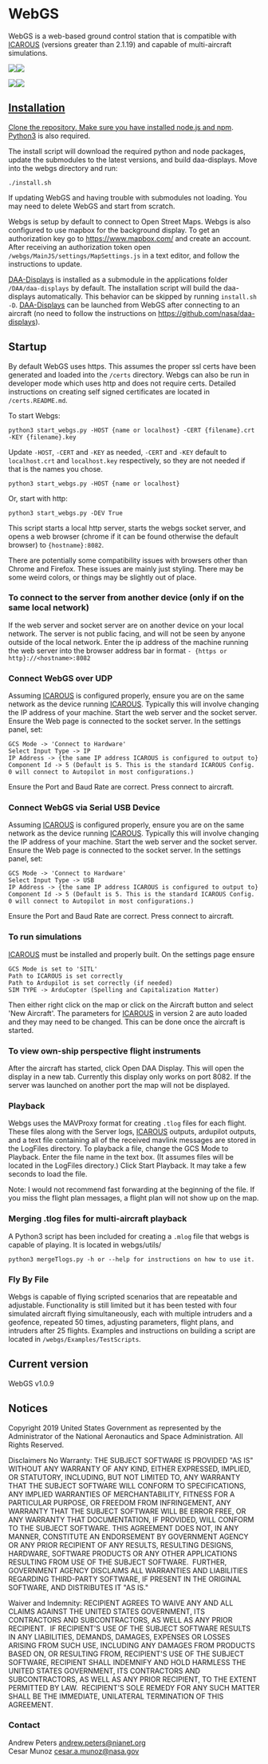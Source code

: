 # WebGS

WebGS is a web-based ground control station that is compatible with [ICAROUS](https://github.com/nasa/icarous) (versions greater than 2.1.19) and capable of multi-aircraft simulations.

<a href="screenshots/screenshot1_webgs.png"><img src="screenshots/screenshot1_webgs_small.png"><a href="screenshots/screenshot2_webgs.png"><img src="screenshots/screenshot2_webgs_small.png">

<a href="screenshots/screenshot4_webgs.png"><img src="screenshots/screenshot4_webgs_small.png"><a href="screenshots/screenshot3_webgs.png"><img src="screenshots/screenshot3_webgs_small.png">

## Installation

Clone the repository.
Make sure you have installed node.js and [npm](https://www.npmjs.com/get-npm).
[Python3](https://www.python.org/downloads/) is also required.

The install script will download the required python and node packages, update the submodules to the latest versions, and build daa-displays.
Move into the webgs directory and run:

    ./install.sh

If updating WebGS and having trouble with submodules not loading. You may need to delete WebGS and start from scratch.

Webgs is setup by default to connect to Open Street Maps. Webgs is also configured to use mapbox for the background display. To get an authorization key go to <https://www.mapbox.com/> and create an account. After receiving an authorization token open `/webgs/MainJS/settings/MapSettings.js` in a text editor, and follow the instructions to update.

[DAA-Displays](https://github.com/nasa/daa-displays) is installed as a submodule in the applications folder `/DAA/daa-displays` by default. The installation script will build the daa-displays automatically. This behavior can be skipped by running `install.sh -D`. [DAA-Displays](https://github.com/nasa/daa-displays) can be launched from WebGS after connecting to an aircraft (no need to follow the instructions on <https://github.com/nasa/daa-displays>).

## Startup
By default WebGS uses https. This assumes the proper ssl certs have been generated and loaded into the `/certs` directory. Webgs can also be run in developer mode which uses http and does not require certs. Detailed instructions on creating self signed certificates are located in `/certs.README.md`.

To start Webgs:

    python3 start_webgs.py -HOST {name or localhost} -CERT {filename}.crt -KEY {filename}.key

Update `-HOST`, `-CERT` and `-KEY` as needed, `-CERT` and `-KEY` default to `localhost.crt` and `localhost.key` respectively, so they are not needed if that is the names you chose.

    python3 start_webgs.py -HOST {name or localhost}

Or, start with http:

    python3 start_webgs.py -DEV True

This script starts a local http server, starts the webgs socket server, and opens a web browser (chrome if it can be found otherwise the default browser) to `{hostname}:8082`.

There are potentially some compatibility issues with browsers other than Chrome and Firefox. These issues are mainly just styling. There may be some weird colors, or things may be slightly out of place.

### To connect to the server from another device (only if on the same local network)

If the web server and socket server are on another device on your local network. The server is not public facing, and will not be seen by anyone outside of the local network. Enter the ip address of the machine running the web server into the browser address bar in format `- {https or http}://<hostname>:8082`

### Connect WebGS over UDP

Assuming [ICAROUS](https://github.com/nasa/icarous) is configured properly, ensure you are on the same network as the device running [ICAROUS](https://github.com/nasa/icarous). Typically this will involve changing the IP address of your machine. Start the web server and the socket server. Ensure the Web page is connected to the socket server. In the settings panel, set:

    GCS Mode -> 'Connect to Hardware'
    Select Input Type -> IP
    IP Address -> {the same IP address ICAROUS is configured to output to}
    Component Id -> 5 (Default is 5. This is the standard ICAROUS Config. 0 will connect to Autopilot in most configurations.)

Ensure the Port and Baud Rate are correct. Press connect to aircraft.

### Connect WebGS via Serial USB Device

Assuming [ICAROUS](https://github.com/nasa/icarous) is configured properly, ensure you are on the same network as the device running [ICAROUS](https://github.com/nasa/icarous). Typically this will involve changing the IP address of your machine. Start the web server and the socket server. Ensure the Web page is connected to the socket server. In the settings panel, set:

    GCS Mode -> 'Connect to Hardware'
    Select Input Type -> USB
    IP Address -> {the same IP address ICAROUS is configured to output to}
    Component Id -> 5 (Default is 5. This is the standard ICAROUS Config. 0 will connect to Autopilot in most configurations.)

Ensure the Port and Baud Rate are correct. Press connect to aircraft.

### To run simulations

[ICAROUS](https://github.com/nasa/icarous) must be installed and properly built. On the settings page ensure

    GCS Mode is set to 'SITL'
    Path to ICAROUS is set correctly
    Path to Ardupilot is set correctly (if needed)
    SIM TYPE -> ArduCopter (Spelling and Capitalization Matter)

Then either right click on the map or click on the Aircraft button and select 'New Aircraft'. The parameters for [ICAROUS](https://github.com/nasa/icarous) in version 2 are auto loaded and they may need to be changed. This can be done once the aircraft is started.

### To view own-ship perspective flight instruments

After the aircraft has started, click Open DAA Display. This will open the display in a new tab. Currently this display only works on port 8082. If the server was launched on another port the map will not be displayed.

### Playback

Webgs uses the MAVProxy format for creating `.tlog` files for each flight. These files along with the Server logs, [ICAROUS](https://github.com/nasa/icarous) outputs, ardupilot outputs, and a text file containing all of the received mavlink messages are stored in the LogFiles directory. To playback a file, change the GCS Mode to Playback. Enter the file name in the text box. (It assumes files will be located in the LogFiles directory.) Click Start Playback. It may take a few seconds to load the file.

Note: I would not recommend fast forwarding at the beginning of the file. If you miss the flight plan messages, a flight plan will not show up on the map.

### Merging .tlog files for multi-aircraft playback

A Python3 script has been included for creating a `.mlog` file that webgs is capable of playing. It is located in webgs/utils/

    python3 mergeTlogs.py -h or --help for instructions on how to use it.

### Fly By File

Webgs is capable of flying scripted scenarios that are repeatable and adjustable. Functionality is still limited but it has been tested with four simulated aircraft flying simultaneously, each with multiple intruders and a geofence, repeated 50 times, adjusting parameters, flight plans, and intruders after 25 flights. Examples and instructions on building a script are located in `/webgs/Examples/TestScripts`.

## Current version

WebGS v1.0.9

## Notices

Copyright 2019 United States Government as represented by the Administrator of the National Aeronautics
and Space Administration. All Rights Reserved.

Disclaimers
No Warranty: THE SUBJECT SOFTWARE IS PROVIDED "AS IS" WITHOUT ANY WARRANTY OF ANY
KIND, EITHER EXPRESSED, IMPLIED, OR STATUTORY, INCLUDING, BUT NOT LIMITED TO, ANY
WARRANTY THAT THE SUBJECT SOFTWARE WILL CONFORM TO SPECIFICATIONS, ANY IMPLIED
WARRANTIES OF MERCHANTABILITY, FITNESS FOR A PARTICULAR PURPOSE, OR FREEDOM FROM
INFRINGEMENT, ANY WARRANTY THAT THE SUBJECT SOFTWARE WILL BE ERROR FREE, OR ANY
WARRANTY THAT DOCUMENTATION, IF PROVIDED, WILL CONFORM TO THE SUBJECT SOFTWARE.
THIS AGREEMENT DOES NOT, IN ANY MANNER, CONSTITUTE AN ENDORSEMENT BY GOVERNMENT
AGENCY OR ANY PRIOR RECIPIENT OF ANY RESULTS, RESULTING DESIGNS, HARDWARE,
SOFTWARE PRODUCTS OR ANY OTHER APPLICATIONS RESULTING FROM USE OF THE SUBJECT
SOFTWARE.  FURTHER, GOVERNMENT AGENCY DISCLAIMS ALL WARRANTIES AND LIABILITIES
REGARDING THIRD-PARTY SOFTWARE, IF PRESENT IN THE ORIGINAL SOFTWARE, AND
DISTRIBUTES IT "AS IS."

Waiver and Indemnity:
RECIPIENT AGREES TO WAIVE ANY AND ALL CLAIMS AGAINST THE UNITED
STATES GOVERNMENT, ITS CONTRACTORS AND SUBCONTRACTORS, AS WELL AS ANY PRIOR
RECIPIENT.  IF RECIPIENT'S USE OF THE SUBJECT SOFTWARE RESULTS IN ANY LIABILITIES,
DEMANDS, DAMAGES, EXPENSES OR LOSSES ARISING FROM SUCH USE, INCLUDING ANY
DAMAGES FROM PRODUCTS BASED ON, OR RESULTING FROM, RECIPIENT'S USE OF THE SUBJECT
SOFTWARE, RECIPIENT SHALL INDEMNIFY AND HOLD HARMLESS THE UNITED STATES
GOVERNMENT, ITS CONTRACTORS AND SUBCONTRACTORS, AS WELL AS ANY PRIOR RECIPIENT,
TO THE EXTENT PERMITTED BY LAW.  RECIPIENT'S SOLE REMEDY FOR ANY SUCH MATTER SHALL
BE THE IMMEDIATE, UNILATERAL TERMINATION OF THIS AGREEMENT.

### Contact

Andrew Peters andrew.peters@nianet.org  
Cesar Munoz cesar.a.munoz@nasa.gov
